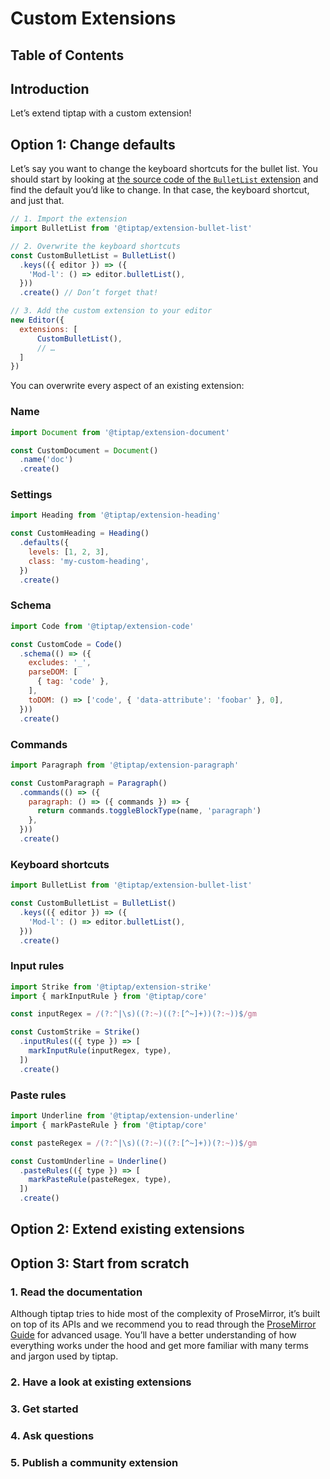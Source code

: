 # Custom Extensions

## Table of Contents

## Introduction
Let’s extend tiptap with a custom extension!

## Option 1: Change defaults

Let’s say you want to change the keyboard shortcuts for the bullet list. You should start by looking at [the source code of the `BulletList` extension](https://github.com/ueberdosis/tiptap-next/blob/main/packages/extension-bullet-list/index.ts) and find the default you’d like to change. In that case, the keyboard shortcut, and just that.

```js
// 1. Import the extension
import BulletList from '@tiptap/extension-bullet-list'

// 2. Overwrite the keyboard shortcuts
const CustomBulletList = BulletList()
  .keys(({ editor }) => ({
    'Mod-l': () => editor.bulletList(),
  }))
  .create() // Don’t forget that!

// 3. Add the custom extension to your editor
new Editor({
  extensions: [
      CustomBulletList(),
      // …
  ]
})
```

You can overwrite every aspect of an existing extension:

### Name

```js
import Document from '@tiptap/extension-document'

const CustomDocument = Document()
  .name('doc')
  .create()
```

### Settings

```js
import Heading from '@tiptap/extension-heading'

const CustomHeading = Heading()
  .defaults({
    levels: [1, 2, 3],
    class: 'my-custom-heading',
  })
  .create()
```

### Schema

```js
import Code from '@tiptap/extension-code'

const CustomCode = Code()
  .schema(() => ({
    excludes: '_',
    parseDOM: [
      { tag: 'code' },
    ],
    toDOM: () => ['code', { 'data-attribute': 'foobar' }, 0],
  }))
  .create()
```

### Commands

```js
import Paragraph from '@tiptap/extension-paragraph'

const CustomParagraph = Paragraph()
  .commands(() => ({
    paragraph: () => ({ commands }) => {
      return commands.toggleBlockType(name, 'paragraph')
    },
  }))
  .create()
```

### Keyboard shortcuts

```js
import BulletList from '@tiptap/extension-bullet-list'

const CustomBulletList = BulletList()
  .keys(({ editor }) => ({
    'Mod-l': () => editor.bulletList(),
  }))
  .create()
```

### Input rules

```js
import Strike from '@tiptap/extension-strike'
import { markInputRule } from '@tiptap/core'

const inputRegex = /(?:^|\s)((?:~)((?:[^~]+))(?:~))$/gm

const CustomStrike = Strike()
  .inputRules(({ type }) => [
    markInputRule(inputRegex, type),
  ])
  .create()
```

### Paste rules

```js
import Underline from '@tiptap/extension-underline'
import { markPasteRule } from '@tiptap/core'

const pasteRegex = /(?:^|\s)((?:~)((?:[^~]+))(?:~))$/gm

const CustomUnderline = Underline()
  .pasteRules(({ type }) => [
    markPasteRule(pasteRegex, type),
  ])
  .create()
```

## Option 2: Extend existing extensions

## Option 3: Start from scratch

### 1. Read the documentation
Although tiptap tries to hide most of the complexity of ProseMirror, it’s built on top of its APIs and we recommend you to read through the [ProseMirror Guide](https://ProseMirror.net/docs/guide/) for advanced usage. You’ll have a better understanding of how everything works under the hood and get more familiar with many terms and jargon used by tiptap.

### 2. Have a look at existing extensions

### 3. Get started

### 4. Ask questions

### 5. Publish a community extension
